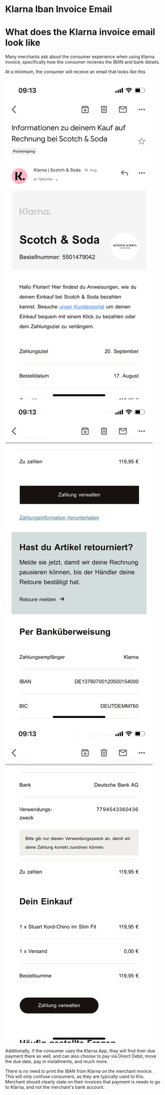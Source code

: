 # Klarna Iban Invoice Email


# What does the Klarna invoice email look like

Many merchants ask about the consumer experience when using Klarna invoice, specifically how the consumer recieves the IBAN and bank details.

At a minimum, the consumer will receive an email that looks like this

![](/images/klarna-1.jpeg)
![](/images/klarna-2.jpeg)
![](/images/klarna-3.jpeg)

Additionally, if the consumer uses the Klarna App, they will find their due payment there as well, and can also choose to pay via Direct Debit, move the due date, pay in installments, and much more.

There is no need to print the IBAN from Klarna on the merchant invoice. This will only confuse consumers, as they are typically used to this. Merchant should clearly state on their invoices that payment is needs to go to Klarna, and not the merchant's bank account.
